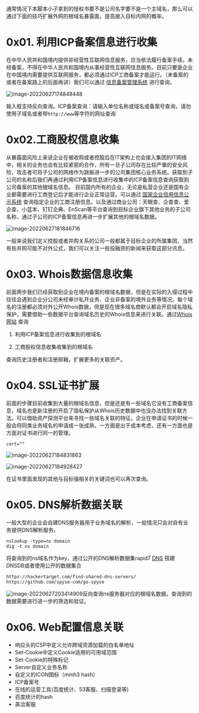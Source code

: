 通常情况下本脚本小子拿到的授权书要不是公司名字要不是一个主域名，那么可以通过下面的技巧扩展外网的根域名暴露面，提高接入目标内网的概率。

# 0x01. 利用ICP备案信息进行收集

在中华人民共和国境内提供非经营性互联网信息服务，应当依法履行备案手续。未经备案，不得在中华人民共和国境内从事经营性互联网信息服务。目前只要是企业在中国境内需要提供互联网服务，都必须通过ICP工商备案才能运行。（未备案的或者在备案路上的后面再讲）我们可以通过 [信息备案管理系统](https://beian.miit.gov.cn) 进行查询。

![image-20220627174848448](https://cdn.jsdelivr.net/gh/R1card0-tutu/R1card0-tutu@main/img/202206271748685.png)

输入框支持反向查询。ICP备案查询：请输入单位名称或域名或备案号查询，请勿使用子域名或者带`http://www`等字符的网址查询

# 0x02.工商股权信息收集

从暴露面风险上来说企业在被收购或者控股后在IT架构上也会接入集团的IT网络中，相关的业务也会有比较紧密的合作，所有一旦子公司存在比较严重的安全风险，攻击者可将子公司的网络作为跳板进一步的公司集团核心业务系统。获取到子公司的名称后我们再通过利用ICP备案信息进行收集中的ICP备案信息查询获取到公司备案的其他根域名信息。
目前国内所有的企业，无论是私营企业还是国有企业都需要进行工商登记后才能进行企业正常运营。可以通过 [国家企业信用信息公示系统](http://www.gsxt.gov.cn/index.html) 查询指定企业的工商注册信息。以及通过商业公司：天眼查、企查查、爱企查、小蓝本、钉钉企典、EnScan等平台查询到目标企业旗下其他业务的子公司名称，通过子公司的ICP备案信息再进一步扩展其他的根域名数据。

![image-20220627181846716](https://cdn.jsdelivr.net/gh/R1card0-tutu/R1card0-tutu@main/img/202206271818962.png)

 一般来说我们定义控股或者并购关系的公司一般都属于目标企业的所属集团，当然有些并购可能不对外公式，我们可以关注一些投融资的新闻来获取这部分讯息。

# 0x03. Whois数据信息收集

前面两步我们已经获取到企业在境内备案的根域名数据，但是在实际的入侵过程中往往会遇到企业分公司未经审计私开业务、企业非备案的境外业务等情况。每个域名的注册都必须对外公开Whois数据，但是现在很多域名商默认都会开启域名隐私保护，需要借助一些数据平台查询域名历史的Whois信息来进行关联。通过[Whois网站](http://whois.chinaz.com/) 查询 

1. 利用ICP备案信息进行收集到的根域名

2. 工商股权信息收集收集到的根域名

查询历史注册者和注册邮箱，扩展更多的关联资产。

# 0x04. SSL证书扩展

前面的步骤目前收集到大量的根域名信息，但是还是有一些域名它没有工商备案信息，域名也是新注册的开启了隐私保护从Whois历史数据中也没办法找到关联方法。可以借助资产探测平台来寻找一些域名关联的特征。企业在申请证书的时候一般会将同类业务域名的申请成一张成熟，一方面是出于成本考虑，还有一方面也是方面对证书进行同一的管理。

```
cert=""
```

![image-20220627184831863](https://cdn.jsdelivr.net/gh/R1card0-tutu/R1card0-tutu@main/img/202206271848011.png)

![image-20220627184928427](https://cdn.jsdelivr.net/gh/R1card0-tutu/R1card0-tutu@main/img/202206271849491.png)

在证书里面发现的其他与目标强相关的关键词也可以再次查询。

# 0x05. DNS解析数据关联

一般大型的企业会自建DNS服务器用于业务域名的解析，一般情况只会对自有业务提供DNS解析服务。

```
nslookup -type=ns domain
dig -t ns domain
```

将查询到的ns域名作为key，通过公开的DNS解析数据集rapid7 [DNS](https://opendata.rapid7.com/) 搭建DNSDB或者使用公开的数据集合

```
https://hackertarget.com/find-shared-dns-servers/ 
https://github.com/spyse-com/go-spyse
```

![image-20220627203414909](https://cdn.jsdelivr.net/gh/R1card0-tutu/R1card0-tutu@main/img/202206272034131.png)反向查询ns服务器对应的根域名数据。查询到的数据需要进行进一步的筛选和验证。

# 0x06. Web配置信息关联

- 响应头的CSP中定义允许跨域资源加载的白名单地址
- Set-Cookie中定义Cookie适用的可用域范围
- Set-Cookie的特殊标记
- Server自定义业务名称
- 自定义的ICON图标（mmh3 hash）
- ICP备案号
- 在线的运营工具(百度统计、53客服、扫描登录等)
- 百度统计的hash
- 美洽客服

